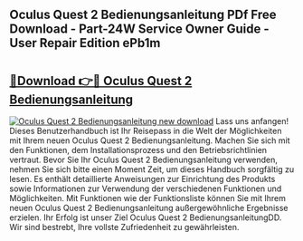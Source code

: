 ## Oculus Quest 2 Bedienungsanleitung PDf Free Download - Part-24W Service Owner Guide - User Repair Edition ePb1m

# <h2><a href="http://df4bfw.blite.top/?on=Oculus+Quest+2+Bedienungsanleitung">🔗Download 👉🔴 Oculus Quest 2 Bedienungsanleitung</a></h2>

[![Oculus Quest 2 Bedienungsanleitung new download](https://i.imgur.com/lujVjoI.png)](http://df4bfw.blite.top/?on=Oculus+Quest+2+Bedienungsanleitung)
Lass uns anfangen! Dieses Benutzerhandbuch ist Ihr Reisepass in die Welt der Möglichkeiten mit Ihrem neuen Oculus Quest 2 Bedienungsanleitung. Machen Sie sich mit den Funktionen, dem Installationsprozess und den Betriebsrichtlinien vertraut. Bevor Sie Ihr Oculus Quest 2 Bedienungsanleitung verwenden, nehmen Sie sich bitte einen Moment Zeit, um dieses Handbuch sorgfältig zu lesen. Es enthält detaillierte Anweisungen zur Einrichtung des Produkts sowie Informationen zur Verwendung der verschiedenen Funktionen und Möglichkeiten. Mit Funktionen wie der Funktionsliste können Sie mit Ihrem neuen Oculus Quest 2 Bedienungsanleitung außergewöhnliche Ergebnisse erzielen. Ihr Erfolg ist unser Ziel Oculus Quest 2 BedienungsanleitungDD. Wir sind bestrebt, Ihre vollste Zufriedenheit zu gewährleisten.
